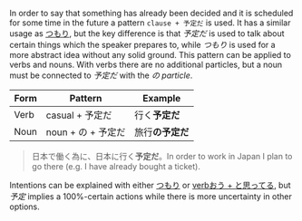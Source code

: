 In order to say that something has already been decided and it is scheduled for some time in the future a pattern `clause + 予定だ` is used. It has a similar usage as [つもり](49), but the key difference is that *予定だ* is used to talk about certain things which the speaker prepares to, while *つもり* is used for a more abstract idea without any solid ground.
This pattern can be applied to verbs and nouns. With verbs there are no additional particles, but a noun must be connected to *予定だ* with the *の particle*.

|Form|Pattern|Example|
|-|-|-|
|Verb|casual + 予定だ|行く**予定だ**|
|Noun|noun + の + 予定だ|旅行**の予定だ**|

>日本で働く為に、日本に行く**予定だ**。In order to work in Japan I plan to go there (e.g. I have already bought a ticket).

Intentions can be explained with either [つもり](49) or [verbおう + と思ってる](146), but *予定* implies a 100%-certain actions while there is more uncertainty in other options.